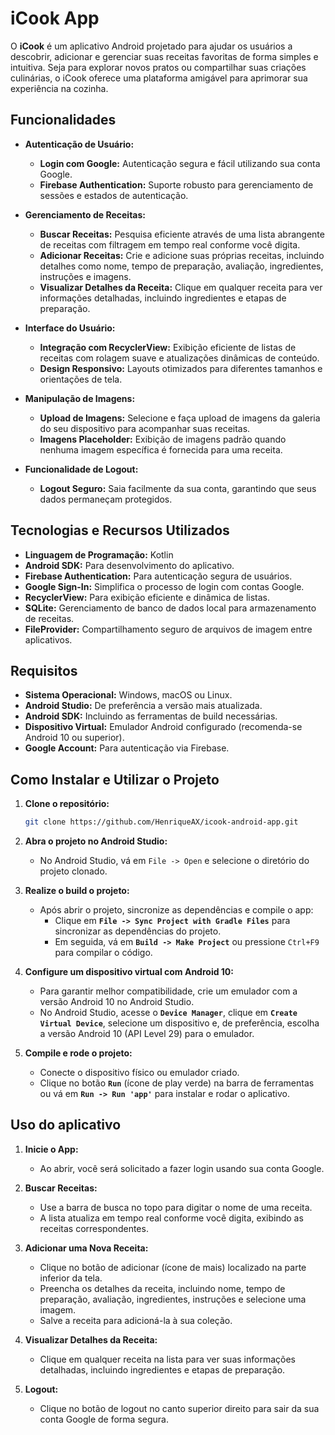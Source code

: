 # iCook App

O **iCook** é um aplicativo Android projetado para ajudar os usuários a descobrir, adicionar e gerenciar suas receitas favoritas de forma simples e intuitiva. Seja para explorar novos pratos ou compartilhar suas criações culinárias, o iCook oferece uma plataforma amigável para aprimorar sua experiência na cozinha.

## Funcionalidades

- **Autenticação de Usuário:**

  - **Login com Google:** Autenticação segura e fácil utilizando sua conta Google.
  - **Firebase Authentication:** Suporte robusto para gerenciamento de sessões e estados de autenticação.

- **Gerenciamento de Receitas:**

  - **Buscar Receitas:** Pesquisa eficiente através de uma lista abrangente de receitas com filtragem em tempo real conforme você digita.
  - **Adicionar Receitas:** Crie e adicione suas próprias receitas, incluindo detalhes como nome, tempo de preparação, avaliação, ingredientes, instruções e imagens.
  - **Visualizar Detalhes da Receita:** Clique em qualquer receita para ver informações detalhadas, incluindo ingredientes e etapas de preparação.

- **Interface do Usuário:**

  - **Integração com RecyclerView:** Exibição eficiente de listas de receitas com rolagem suave e atualizações dinâmicas de conteúdo.
  - **Design Responsivo:** Layouts otimizados para diferentes tamanhos e orientações de tela.

- **Manipulação de Imagens:**

  - **Upload de Imagens:** Selecione e faça upload de imagens da galeria do seu dispositivo para acompanhar suas receitas.
  - **Imagens Placeholder:** Exibição de imagens padrão quando nenhuma imagem específica é fornecida para uma receita.

- **Funcionalidade de Logout:**

  - **Logout Seguro:** Saia facilmente da sua conta, garantindo que seus dados permaneçam protegidos.

## Tecnologias e Recursos Utilizados

- **Linguagem de Programação:** Kotlin
- **Android SDK:** Para desenvolvimento do aplicativo.
- **Firebase Authentication:** Para autenticação segura de usuários.
- **Google Sign-In:** Simplifica o processo de login com contas Google.
- **RecyclerView:** Para exibição eficiente e dinâmica de listas.
- **SQLite:** Gerenciamento de banco de dados local para armazenamento de receitas.
- **FileProvider:** Compartilhamento seguro de arquivos de imagem entre aplicativos.

## Requisitos

- **Sistema Operacional:** Windows, macOS ou Linux.
- **Android Studio:** De preferência a versão mais atualizada.
- **Android SDK:** Incluindo as ferramentas de build necessárias.
- **Dispositivo Virtual:** Emulador Android configurado (recomenda-se Android 10 ou superior).
- **Google Account:** Para autenticação via Firebase.

## Como Instalar e Utilizar o Projeto

1. **Clone o repositório:**

   ```bash
   git clone https://github.com/HenriqueAX/icook-android-app.git
   ```

2. **Abra o projeto no Android Studio:**

   - No Android Studio, vá em `File -> Open` e selecione o diretório do projeto clonado.

3. **Realize o build o projeto:**

   - Após abrir o projeto, sincronize as dependências e compile o app:
     - Clique em **`File -> Sync Project with Gradle Files`** para sincronizar as dependências do projeto.
     - Em seguida, vá em **`Build -> Make Project`** ou pressione `Ctrl+F9` para compilar o código.

4. **Configure um dispositivo virtual com Android 10:**

   - Para garantir melhor compatibilidade, crie um emulador com a versão Android 10 no Android Studio.
   - No Android Studio, acesse o **`Device Manager`**, clique em **`Create Virtual Device`**, selecione um dispositivo e, de preferência, escolha a versão Android 10 (API Level 29) para o emulador.

5. **Compile e rode o projeto:**

   - Conecte o dispositivo físico ou emulador criado.
   - Clique no botão **`Run`** (ícone de play verde) na barra de ferramentas ou vá em **`Run -> Run 'app'`** para instalar e rodar o aplicativo.

## Uso do aplicativo

1. **Inicie o App:**

   - Ao abrir, você será solicitado a fazer login usando sua conta Google.

2. **Buscar Receitas:**

   - Use a barra de busca no topo para digitar o nome de uma receita.
   - A lista atualiza em tempo real conforme você digita, exibindo as receitas correspondentes.

3. **Adicionar uma Nova Receita:**

   - Clique no botão de adicionar (ícone de mais) localizado na parte inferior da tela.
   - Preencha os detalhes da receita, incluindo nome, tempo de preparação, avaliação, ingredientes, instruções e selecione uma imagem.
   - Salve a receita para adicioná-la à sua coleção.

4. **Visualizar Detalhes da Receita:**

   - Clique em qualquer receita na lista para ver suas informações detalhadas, incluindo ingredientes e etapas de preparação.

5. **Logout:**

   - Clique no botão de logout no canto superior direito para sair da sua conta Google de forma segura.
